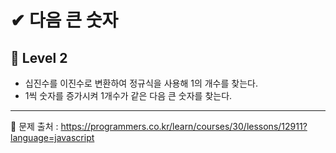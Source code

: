 # ✔ 다음 큰 숫자
## 🌈 Level 2
- 십진수를 이진수로 변환하여 정규식을 사용해 1의 개수를 찾는다.
- 1씩 숫자를 증가시켜 1개수가 같은 다음 큰 숫자를 찾는다.

<hr>

📌 문제 출처 : https://programmers.co.kr/learn/courses/30/lessons/12911?language=javascript